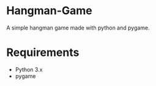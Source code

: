 # Hangman-Game
A simple hangman game made with python and pygame.


# Requirements
- Python 3.x
- pygame

